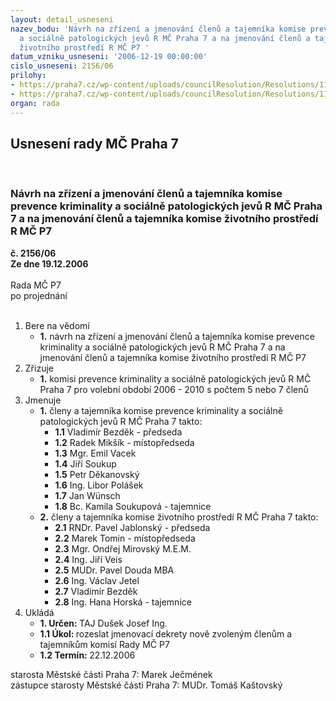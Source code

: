 ```yaml
---
layout: detail_usneseni
nazev_bodu: 'Návrh na zřízení a jmenování členů a tajemníka komise prevence kriminality
  a sociálně patologických jevů R MČ Praha 7 a na jmenování členů a tajemníka komise
  životního prostředí R MČ P7 '
datum_vzniku_usneseni: '2006-12-19 00:00:00'
cislo_usneseni: 2156/06
prilohy:
- https://praha7.cz/wp-content/uploads/councilResolution/Resolutions/11533/64-komise_rady-p%c5%99.2.doc
- https://praha7.cz/wp-content/uploads/councilResolution/Resolutions/11533/64-komise_rady-p%c5%99.doc
organ: rada
---
```

<div id="ucUsn_pList" class="usn">
	<span><h2>Usnesení rady MČ Praha 7 </h2>
<br></span><div class="standBody">
<span><h3>Návrh na zřízení a jmenování členů a tajemníka komise prevence kriminality a sociálně patologických jevů R MČ Praha 7 a na jmenování členů a tajemníka komise životního prostředí R MČ P7 </h3></span><div class="center">
		<strong>č. 2156/06</strong><br>
	</div>
<div class="center">
		<strong>Ze dne 19.12.2006</strong><br><br>
	</div>Rada MČ P7<br> po projednání<br><br><ol>
<li>Bere na vědomí<ul><li>
<strong>1.</strong> návrh na zřízení a jmenování členů a tajemníka komise prevence kriminality a sociálně patologických jevů R MČ Praha 7 a na jmenování členů a tajemníka komise životního prostředí R MČ P7 </li></ul>
</li>
<li>Zřizuje<ul><li>
<strong>1.</strong> komisi prevence kriminality a sociálně patologických jevů R MČ Praha 7 pro volební období 2006 - 2010 s počtem 5 nebo 7 členů</li></ul>
</li>
<li>Jmenuje<ul>
<li>
<strong>1.</strong> členy a tajemníka komise prevence kriminality a sociálně patologických jevů R MČ Praha 7 takto:<ul>
<li>
<strong>1.1</strong> Vladimír Bezděk - předseda</li>
<li>
<strong>1.2</strong> Radek Mikšík - místopředseda</li>
<li>
<strong>1.3</strong> Mgr. Emil Vacek</li>
<li>
<strong>1.4</strong> Jiří Soukup</li>
<li>
<strong>1.5</strong> Petr Děkanovský</li>
<li>
<strong>1.6</strong> Ing. Libor Polášek</li>
<li>
<strong>1.7</strong> Jan Wünsch</li>
<li>
<strong>1.8</strong> Bc. Kamila Soukupová - tajemnice</li>
</ul>
</li>
<li>
<strong>2.</strong> členy a tajemníka komise životního prostředí R MČ Praha 7 takto:<ul>
<li>
<strong>2.1</strong> RNDr. Pavel Jablonský - předseda</li>
<li>
<strong>2.2</strong> Marek Tomin - místopředseda</li>
<li>
<strong>2.3</strong> Mgr. Ondřej Mirovský M.E.M.</li>
<li>
<strong>2.4</strong> Ing. Jiří Veis</li>
<li>
<strong>2.5</strong> MUDr. Pavel Douda MBA</li>
<li>
<strong>2.6</strong> Ing. Václav Jetel</li>
<li>
<strong>2.7</strong> Vladimír Bezděk</li>
<li>
<strong>2.8</strong> Ing. Hana Horská - tajemnice</li>
</ul>
</li>
</ul>
</li>
<li>Ukládá<ul>
<li>
<strong>1. Určen: </strong>TAJ Dušek Josef Ing.</li>
<li>
<strong>1.1 Úkol: </strong>rozeslat jmenovací dekrety nově zvoleným členům a tajemníkům komisí Rady MČ P7</li>
<li>
<strong>1.2 Termín: </strong>22.12.2006</li>
</ul>
</li>
</ol>starosta Městské části Praha 7: Marek Ječmének<br>zástupce starosty Městské části Praha 7: MUDr. Tomáš Kaštovský 
</div>
</div>